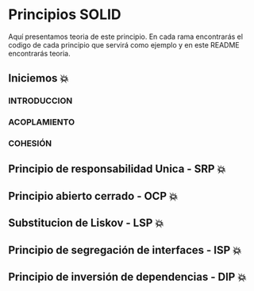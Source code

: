# Principios SOLID

Aquí presentamos teoria de este principio. En cada rama encontrarás el codigo de cada principio que servirá como ejemplo y en este README encontrarás teoria. 

## Iniciemos :boom:

### INTRODUCCION 


### ACOPLAMIENTO



### COHESIÓN


## Principio de responsabilidad Unica - SRP :boom:

## Principio abierto cerrado - OCP :boom:

## Substitucion de Liskov - LSP :boom:

## Principio de segregación de interfaces - ISP :boom:

## Principio de inversión de dependencias - DIP :boom:

